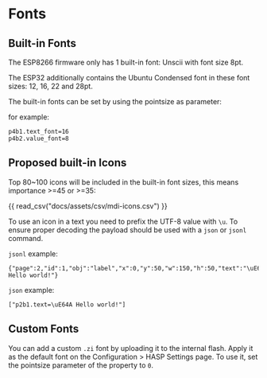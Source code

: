 <h1>Fonts</h1>

## Built-in Fonts

The ESP8266 firmware only has 1 built-in font: Unscii with font size 8pt.

The ESP32 additionally contains the Ubuntu Condensed font in these font sizes: 12, 16, 22 and 28pt.

The built-in fonts can be set by using the pointsize as parameter:

for example:
```
p4b1.text_font=16
p4b2.value_font=8
```

## Proposed built-in Icons

Top 80~100 icons will be included in the built-in font sizes,
this means importance >=45 or >=35:

{{ read_csv("docs/assets/csv/mdi-icons.csv") }}

To use an icon in a text you need to prefix the UTF-8 value with `\u`.
To ensure proper decoding the payload should be used with a `json` or `jsonl` command.

`jsonl` example:
```
{"page":2,"id":1,"obj":"label","x":0,"y":50,"w":150,"h":50,"text":"\uE64A Hello world!"}
```

`json` example:
```
["p2b1.text=\uE64A Hello world!"]
```

## Custom Fonts

You can add a custom `.zi` font by uploading it to the internal flash.
Apply it as the default font on the Configuration > HASP Settings page.
To use it, set the pointsize parameter of the property to `0`.


